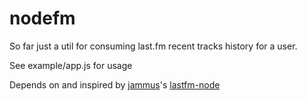 # nodefm

So far just a util for consuming last.fm recent tracks history for a user.

See example/app.js for usage

Depends on and inspired by [jammus](https://github.com/jammus)'s [lastfm-node](https://github.com/jammus/lastfm-node)
